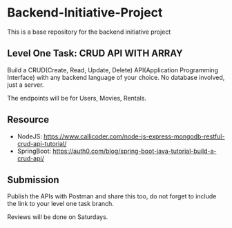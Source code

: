
# Backend-Initiative-Project
This is a base repository for the backend initiative project

## Level One Task: CRUD API WITH ARRAY
Build a CRUD(Create, Read, Update, Delete) API(Application Programming Interface) with any  backend language of your choice.
No database involved, just a server.

The endpoints will be for Users, Movies, Rentals.

## Resource
- NodeJS: https://www.callicoder.com/node-js-express-mongodb-restful-crud-api-tutorial/
- SpringBoot: https://auth0.com/blog/spring-boot-java-tutorial-build-a-crud-api/

## Submission 
Publish the APIs with Postman and share this too, do not forget to include the link to your level one task branch.

Reviews will be done on Saturdays.
